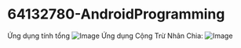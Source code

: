 # 64132780-AndroidProgramming
Ứng dụng tính tổng
![Image](https://github.com/user-attachments/assets/d364bee7-c8eb-4744-b6b2-4bc14d53cb0c)
Ứng dụng Cộng Trừ Nhân Chia:
![Image](https://github.com/user-attachments/assets/32d35931-6aaf-4e78-b7bf-c7cd614637df)
